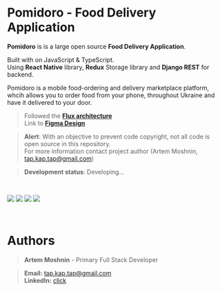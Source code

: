 # Pomidoro - Food Delivery Application 


**Pomidoro** is is a large open source **Food Delivery Application**.


Built with on JavaScript & TypeScript. <br>
Using **React Native** library, **Redux** Storage library and **Django REST** for backend.

Pomidoro is a mobile food-ordering and delivery marketplace platform, whcih allows you to order food from your phone, throughout Ukraine  and have it delivered to your door.
</br>
> Followed the [**Flux architecture**](https://facebook.github.io/flux/) </br>
> Link to [**Figma Design**](https://www.figma.com/file/KSX7LiudPz1ZrbsrcmIFpA/FoodDeliveryApp)


> **Alert**: With an objective to prevent code copyright, not all code is open source in this repository. </br>
> For more information contact project author (Artem Moshnin, tap.kap.tap@gmail.com)

> **Development status**: Developing...
</br>
 <p float="center">
 <img src="https://user-images.githubusercontent.com/62706319/84562206-f5bdc680-ad52-11ea-8544-d652ed9e8906.PNG"  />
 <img src="https://user-images.githubusercontent.com/62706319/84562253-53521300-ad53-11ea-84c2-0c2a251b3a6f.PNG"  />
 <img src="https://user-images.githubusercontent.com/62706319/84562294-c52a5c80-ad53-11ea-8ef9-6a3d62807bbe.PNG"  />
<img src="https://user-images.githubusercontent.com/62706319/84562563-92816380-ad55-11ea-97ec-61ac88599a95.PNG"  />
</p>
<br>
 
# Authors

> **Artem Moshnin** - Primary Full Stack Developer </br>

> **Email:** tap.kap.tap@gmail.com </br> **LinkedIn:** [click](https://www.linkedin.com/in/artem77/)

</br>
